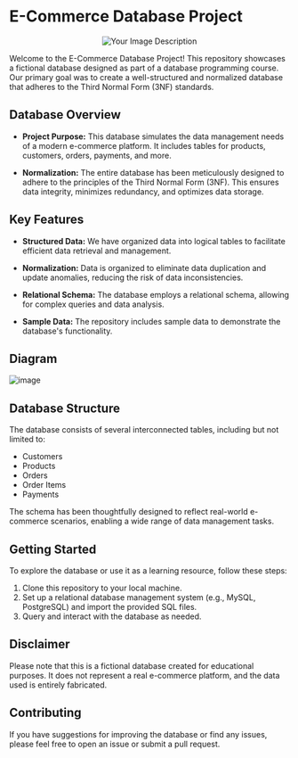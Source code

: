 # E-Commerce Database Project
<p align="center">
  <img src="https://github.com/guizen-dev/ecommerce-bd-structure/assets/94479811/b98a0edf-f559-4788-8c21-132f5ced783e" alt="Your Image Description">
</p>

Welcome to the E-Commerce Database Project! This repository showcases a fictional database designed as part of a database programming course. Our primary goal was to create a well-structured and normalized database that adheres to the Third Normal Form (3NF) standards.

## Database Overview

- **Project Purpose:** This database simulates the data management needs of a modern e-commerce platform. It includes tables for products, customers, orders, payments, and more.

- **Normalization:** The entire database has been meticulously designed to adhere to the principles of the Third Normal Form (3NF). This ensures data integrity, minimizes redundancy, and optimizes data storage.

## Key Features

- **Structured Data:** We have organized data into logical tables to facilitate efficient data retrieval and management.

- **Normalization:** Data is organized to eliminate data duplication and update anomalies, reducing the risk of data inconsistencies.

- **Relational Schema:** The database employs a relational schema, allowing for complex queries and data analysis.

- **Sample Data:** The repository includes sample data to demonstrate the database's functionality.

## Diagram
![image](https://github.com/guizen-dev/ecommerce-bd-structure/assets/94479811/ecb37974-4bd6-4a37-a45a-bf9b6e18b8da)



## Database Structure

The database consists of several interconnected tables, including but not limited to:

- Customers
- Products
- Orders
- Order Items
- Payments

The schema has been thoughtfully designed to reflect real-world e-commerce scenarios, enabling a wide range of data management tasks.

## Getting Started

To explore the database or use it as a learning resource, follow these steps:

1. Clone this repository to your local machine.
2. Set up a relational database management system (e.g., MySQL, PostgreSQL) and import the provided SQL files.
3. Query and interact with the database as needed.

## Disclaimer

Please note that this is a fictional database created for educational purposes. It does not represent a real e-commerce platform, and the data used is entirely fabricated.

## Contributing

If you have suggestions for improving the database or find any issues, please feel free to open an issue or submit a pull request.
